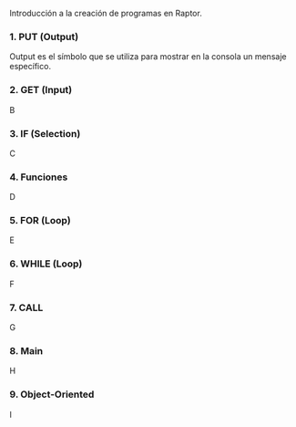 Introducción a la creación de programas en Raptor.

### 1. PUT (Output)
Output es el símbolo que se utiliza para mostrar en la consola un mensaje específico.

### 2. GET (Input)
B

### 3. IF (Selection)
C

### 4. Funciones
D

### 5. FOR (Loop)
E

### 6. WHILE (Loop)
F

### 7. CALL
G

### 8. Main
H

### 9. Object-Oriented
I
